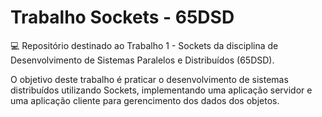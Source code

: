 # Trabalho Sockets - 65DSD

💻 Repositório destinado ao Trabalho 1 - Sockets da disciplina de Desenvolvimento de Sistemas Paralelos e Distribuídos (65DSD).

O objetivo deste trabalho é praticar o desenvolvimento de sistemas distribuídos utilizando Sockets, implementando uma aplicação servidor e uma aplicação cliente para gerencimento dos dados dos objetos.
